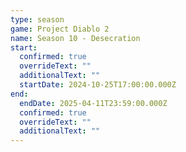 ```yaml
---
type: season
game: Project Diablo 2
name: Season 10 - Desecration
start:
  confirmed: true
  overrideText: ""
  additionalText: ""
  startDate: 2024-10-25T17:00:00.000Z
end:
  endDate: 2025-04-11T23:59:00.000Z
  confirmed: true
  overrideText: ""
  additionalText: ""
---
```

